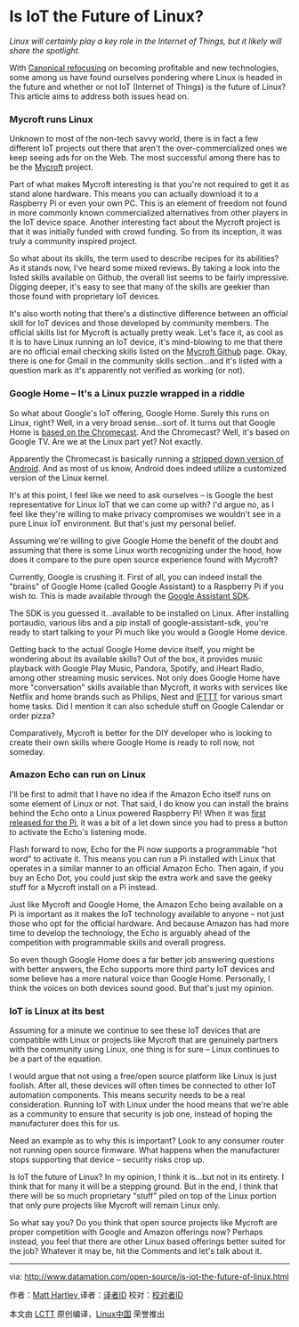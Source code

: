 Is IoT the Future of Linux?
============================================================ 

_Linux will certainly play a key role in the Internet of Things, but it likely will share the spotlight._ 


With [Canonical refocusing][8] on becoming profitable and new technologies, some among us have found ourselves pondering where Linux is headed in the future and whether or not IoT (Internet of Things) is the future of Linux? This article aims to address both issues head on.

### Mycroft runs Linux

Unknown to most of the non-tech savvy world, there is in fact a few different IoT projects out there that aren't the over-commercialized ones we keep seeing ads for on the Web. The most successful among there has to be the [Mycroft][9] project.

Part of what makes Mycroft interesting is that you're not required to get it as stand alone hardware. This means you can actually download it to a Raspberry Pi or even your own PC. This is an element of freedom not found in more commonly known commercialized alternatives from other players in the IoT device space. Another interesting fact about the Mycroft project is that it was initially funded with crowd funding. So from its inception, it was truly a community inspired project.

So what about its skills, the term used to describe recipes for its abilities? As it stands now, I've heard some mixed reviews. By taking a look into the listed skills available on Github, the overall list seems to be fairly impressive. Digging deeper, it's easy to see that many of the skills are geekier than those found with proprietary IoT devices.

It's also worth noting that there's a distinctive difference between an official skill for IoT devices and those developed by community members. The official skills list for Mycroft is actually pretty weak. Let's face it, as cool as it is to have Linux running an IoT device, it's mind-blowing to me that there are no official email checking skills listed on the [Mycroft Github][10] page. Okay, there is one for Gmail in the community skills section...and it's listed with a question mark as it's apparently not verified as working (or not).

### Google Home – It's a Linux puzzle wrapped in a riddle

So what about Google's IoT offering, Google Home. Surely this runs on Linux, right? Well, in a very broad sense...sort of. It turns out that Google Home is [based on the Chromecast][11]. And the Chromecast? Well, it's based on Google TV. Are we at the Linux part yet? Not exactly.

Apparently the Chromecast is basically running a [stripped down version of Android][12]. And as most of us know, Android does indeed utilize a customized version of the Linux kernel.

It's at this point, I feel like we need to ask ourselves – is Google the best representative for Linux IoT that we can come up with? I'd argue no, as I feel like they're willing to make privacy compromises we wouldn't see in a pure Linux IoT environment. But that's just my personal belief.

Assuming we're willing to give Google Home the benefit of the doubt and assuming that there is some Linux worth recognizing under the hood, how does it compare to the pure open source experience found with Mycroft?

Currently, Google is crushing it. First of all, you can indeed install the "brains" of Google Home (called Google Assistant) to a Raspberry Pi if you wish to. This is made available through the [Google Assistant SDK][13].

The SDK is you guessed it...available to be installed on Linux. After installing portaudio, various libs and a pip install of google-assistant-sdk, you're ready to start talking to your Pi much like you would a Google Home device.

Getting back to the actual Google Home device itself, you might be wondering about its available skills? Out of the box, it provides music playback with Google Play Music, Pandora, Spotify, and iHeart Radio, among other streaming music services. Not only does Google Home have more "conversation" skills available than Mycroft, it works with services like Netflix and home brands such as Philips, Nest and [IFTTT][14] for various smart home tasks. Did I mention it can also schedule stuff on Google Calendar or order pizza?

Comparatively, Mycroft is better for the DIY developer who is looking to create their own skills where Google Home is ready to roll now, not someday.

### Amazon Echo can run on Linux

I'll be first to admit that I have no idea if the Amazon Echo itself runs on some element of Linux or not. That said, I do know you can install the brains behind the Echo onto a Linux powered Raspberry Pi! When it was [first released for the Pi][15], it was a bit of a let down since you had to press a button to activate the Echo's listening mode.

Flash forward to now, Echo for the Pi now supports a programmable "hot word" to activate it. This means you can run a Pi installed with Linux that operates in a similar manner to an official Amazon Echo. Then again, if you buy an Echo Dot, you could just skip the extra work and save the geeky stuff for a Mycroft install on a Pi instead.

Just like Mycroft and Google Home, the Amazon Echo being available on a Pi is important as it makes the IoT technology available to anyone – not just those who opt for the official hardware. And because Amazon has had more time to develop the technology, the Echo is arguably ahead of the competition with programmable skills and overall progress.

So even though Google Home does a far better job answering questions with better answers, the Echo supports more third party IoT devices and some believe has a more natural voice than Google Home. Personally, I think the voices on both devices sound good. But that's just my opinion.

### IoT is Linux at its best

Assuming for a minute we continue to see these IoT devices that are compatible with Linux or projects like Mycroft that are genuinely partners with the community using Linux, one thing is for sure – Linux continues to be a part of the equation.

I would argue that not using a free/open source platform like Linux is just foolish. After all, these devices will often times be connected to other IoT automation components. This means security needs to be a real consideration. Running IoT with Linux under the hood means that we're able as a community to ensure that security is job one, instead of hoping the manufacturer does this for us.

Need an example as to why this is important? Look to any consumer router not running open source firmware. What happens when the manufacturer stops supporting that device – security risks crop up.

Is IoT the future of Linux? In my opinion, I think it is...but not in its entirety. I think that for many it will be a stepping ground. But in the end, I think that there will be so much proprietary "stuff" piled on top of the Linux portion that only pure projects like Mycroft will remain Linux only.

So what say you? Do you think that open source projects like Mycroft are proper competition with Google and Amazon offerings now? Perhaps instead, you feel that there are other Linux based offerings better suited for the job? Whatever it may be, hit the Comments and let's talk about it.

--------------------------------------------------------------------------------

via: http://www.datamation.com/open-source/is-iot-the-future-of-linux.html

作者：[Matt Hartley ][a]
译者：[译者ID](https://github.com/译者ID)
校对：[校对者ID](https://github.com/校对者ID)

本文由 [LCTT](https://github.com/LCTT/TranslateProject) 原创编译，[Linux中国](https://linux.cn/) 荣誉推出

[a]:http://www.datamation.com/author/Matt-Hartley-3080.html
[1]:http://www.datamation.com/feedback/http://www.datamation.com/open-source/is-iot-the-future-of-linux.html
[2]:http://www.datamation.com/author/Matt-Hartley-3080.html
[3]:http://www.datamation.com/e-mail/http://www.datamation.com/open-source/is-iot-the-future-of-linux.html
[4]:http://www.datamation.com/print/http://www.datamation.com/open-source/is-iot-the-future-of-linux.html
[5]:http://www.datamation.com/open-source/is-iot-the-future-of-linux.html#comment_form
[6]:http://www.datamation.com/open-source/is-iot-the-future-of-linux.html#
[7]:http://www.datamation.com/author/Matt-Hartley-3080.html
[8]:https://insights.ubuntu.com/2017/04/05/growing-ubuntu-for-cloud-and-iot-rather-than-phone-and-convergence/
[9]:https://mycroft.ai/
[10]:https://github.com/MycroftAI/mycroft-skills
[11]:https://www.theverge.com/circuitbreaker/2016/5/31/11822032/google-home-chromecast-android
[12]:https://www.extremetech.com/computing/162463-chromecast-hacked-its-based-on-google-tv-and-android-not-chrome-os
[13]:https://developers.google.com/assistant/sdk/
[14]:https://ifttt.com/google_assistant
[15]:https://www.raspberrypi.org/blog/amazon-echo-homebrew-version/
